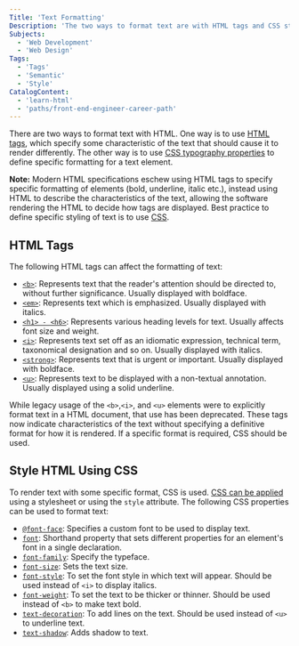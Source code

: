 ```yaml
---
Title: 'Text Formatting'
Description: 'The two ways to format text are with HTML tags and CSS styles.'
Subjects:
  - 'Web Development'
  - 'Web Design'
Tags:
  - 'Tags'
  - 'Semantic'
  - 'Style'
CatalogContent:
  - 'learn-html'
  - 'paths/front-end-engineer-career-path'
---
```


There are two ways to format text with HTML. One way is to use [HTML tags](https://www.codecademy.com/resources/docs/html/tags), which specify some characteristic of the text that should cause it to render differently. The other way is to use [CSS typography properties](https://www.codecademy.com/resources/docs/css/typography) to define specific formatting for a text element.

**Note:** Modern HTML specifications eschew using HTML tags to specify specific formatting of elements (bold, underline, italic etc.), instead using HTML to describe the characteristics of the text, allowing the software rendering the HTML to decide how tags are displayed. Best practice to define specific styling of text is to use [CSS](https://www.codecademy.com/resources/docs/css).

## HTML Tags

The following HTML tags can affect the formatting of text:

- [`<b>`](https://www.codecademy.com/resources/docs/html/tags/b): Represents text that the reader's attention should be directed to, without further significance. Usually displayed with boldface.
- [`<em>`](https://www.codecademy.com/resources/docs/html/tags/em): Represents text which is emphasized. Usually displayed with italics.
- [`<h1> - <h6>`](https://www.codecademy.com/resources/docs/html/tags/h1-h6): Represents various heading levels for text. Usually affects font size and weight.
- [`<i>`](https://www.codecademy.com/resources/docs/html/tags/i): Represents text set off as an idiomatic expression, technical term, taxonomical designation and so on. Usually displayed with italics.
- [`<strong>`](https://www.codecademy.com/resources/docs/html/tags/strong): Represents text that is urgent or important. Usually displayed with boldface.
- [`<u>`](https://www.codecademy.com/resources/docs/html/tags/u): Represents text to be displayed with a non-textual annotation. Usually displayed using a solid underline.

While legacy usage of the `<b>`,`<i>`, and `<u>` elements were to explicitly format text in a HTML document, that use has been deprecated. These tags now indicate characteristics of the text without specifying a definitive format for how it is rendered. If a specific format is required, CSS should be used.

## Style HTML Using CSS

To render text with some specific format, CSS is used. [CSS can be applied](https://www.codecademy.com/resources/docs/css/anatomy) using a stylesheet or using the `style` attribute. The following CSS properties can be used to format text:

- [`@font-face`](https://www.codecademy.com/resources/docs/css/typography/font-face): Specifies a custom font to be used to display text.
- [`font`](https://www.codecademy.com/resources/docs/css/typography/font): Shorthand property that sets different properties for an element's font in a single declaration.
- [`font-family`](https://www.codecademy.com/resources/docs/css/typography/font-family): Specify the typeface.
- [`font-size`](https://www.codecademy.com/resources/docs/css/typography/font-size): Sets the text size.
- [`font-style`](https://www.codecademy.com/resources/docs/css/typography/font-style): To set the font style in which text will appear. Should be used instead of `<i>` to display italics.
- [`font-weight`](https://www.codecademy.com/resources/docs/css/typography/font-weight): To set the text to be thicker or thinner. Should be used instead of `<b>` to make text bold.
- [`text-decoration`](https://www.codecademy.com/resources/docs/css/typography/text-decoration): To add lines on the text. Should be used instead of `<u>` to underline text.
- [`text-shadow`](https://www.codecademy.com/resources/docs/css/typography/text-shadow): Adds shadow to text.
